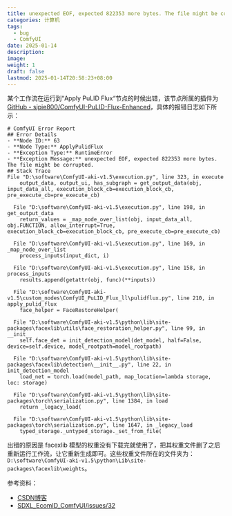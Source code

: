 ```yaml
---
title: unexpected EOF, expected 822353 more bytes. The file might be corrupted
categories: 计算机
tags:
  - bug
  - ComfyUI
date: 2025-01-14
description: 
image: 
weight: 1
draft: false
lastmod: 2025-01-14T20:58:23+08:00
---
```

某个工作流在运行到“Apply PuLID Flux“节点的时候出错，该节点所属的插件为[GitHub - sipie800/ComfyUI-PuLID-Flux-Enhanced](https://github.com/sipie800/ComfyUI-PuLID-Flux-Enhanced)，具体的报错日志如下所示：

```
# ComfyUI Error Report
## Error Details
- **Node ID:** 63
- **Node Type:** ApplyPulidFlux
- **Exception Type:** RuntimeError
- **Exception Message:** unexpected EOF, expected 822353 more bytes. The file might be corrupted.
## Stack Trace
File "D:\software\ComfyUI-aki-v1.5\execution.py", line 323, in execute
    output_data, output_ui, has_subgraph = get_output_data(obj, input_data_all, execution_block_cb=execution_block_cb, pre_execute_cb=pre_execute_cb)

  File "D:\software\ComfyUI-aki-v1.5\execution.py", line 198, in get_output_data
    return_values = _map_node_over_list(obj, input_data_all, obj.FUNCTION, allow_interrupt=True, execution_block_cb=execution_block_cb, pre_execute_cb=pre_execute_cb)

  File "D:\software\ComfyUI-aki-v1.5\execution.py", line 169, in _map_node_over_list
    process_inputs(input_dict, i)

  File "D:\software\ComfyUI-aki-v1.5\execution.py", line 158, in process_inputs
    results.append(getattr(obj, func)(**inputs))

  File "D:\software\ComfyUI-aki-v1.5\custom_nodes\ComfyUI_PuLID_Flux_ll\pulidflux.py", line 210, in apply_pulid_flux
    face_helper = FaceRestoreHelper(

  File "D:\software\ComfyUI-aki-v1.5\python\lib\site-packages\facexlib\utils\face_restoration_helper.py", line 99, in __init__
    self.face_det = init_detection_model(det_model, half=False, device=self.device, model_rootpath=model_rootpath)

  File "D:\software\ComfyUI-aki-v1.5\python\lib\site-packages\facexlib\detection\__init__.py", line 22, in init_detection_model
    load_net = torch.load(model_path, map_location=lambda storage, loc: storage)

  File "D:\software\ComfyUI-aki-v1.5\python\lib\site-packages\torch\serialization.py", line 1384, in load
    return _legacy_load(

  File "D:\software\ComfyUI-aki-v1.5\python\lib\site-packages\torch\serialization.py", line 1647, in _legacy_load
    typed_storage._untyped_storage._set_from_file(
```

出错的原因是 facexlib 模型的权重没有下载完就使用了，把其权重文件删了之后重新运行工作流，让它重新生成即可。这些权重文件所在的文件夹为：`D:\software\ComfyUI-aki-v1.5\python\Lib\site-packages\facexlib\weights`。

参考资料：
- [CSDN博客](https://blog.csdn.net/qq_39691492/article/details/123073208)
- [SDXL_EcomID_ComfyUI/issues/32](https://github.com/alimama-creative/SDXL_EcomID_ComfyUI/issues/32)